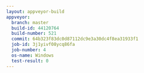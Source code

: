 ```yaml
---
layout: appveyor-build
appveyor:
  branch: master
  build-id: 44120764
  build-number: 521
  commit: 64b323f83dc0d87112dc9e3a30dc4f8ea31933f1
  job-id: 3j1yivf08ycq86fa
  job-number: 4
  os-name: Windows
  test-result: 0
---
```

